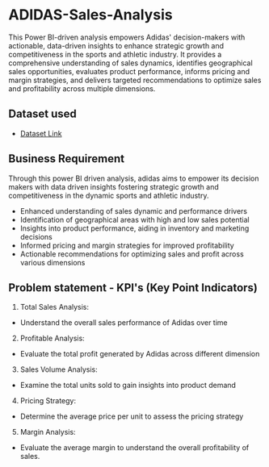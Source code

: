 # ADIDAS-Sales-Analysis

This Power BI-driven analysis empowers Adidas' decision-makers with actionable, data-driven insights to enhance strategic growth and competitiveness in the sports and athletic industry. It provides a comprehensive understanding of sales dynamics, identifies geographical sales opportunities, evaluates product performance, informs pricing and margin strategies, and delivers targeted recommendations to optimize sales and profitability across multiple dimensions.

## Dataset used
- <a href="https://github.com/Rupasinghe99/BlinkIT-Analysis/blob/main/BlinkIT%20Grocery%20Data.xlsx">Dataset Link</a>

## Business Requirement
Through this power BI driven analysis, adidas aims to empower its decision makers with data driven insights fostering strategic growth and competitiveness in the dynamic sports and athletic industry.
- Enhanced understanding of sales dynamic and performance drivers
- Identification of geographical areas with high and low sales potential
- Insights into product performance, aiding in inventory and marketing decisions
- Informed pricing and margin strategies for improved profitability
- Actionable recommendations for optimizing sales and profit across various dimensions

## Problem statement - KPI's (Key Point Indicators)
1. Total Sales Analysis:
- Understand the overall sales performance of Adidas over time
2. Profitable Analysis:
- Evaluate the total profit generated by Adidas across different dimension
3. Sales Volume Analysis:
- Examine the total units sold to gain insights into product demand
4. Pricing Strategy:
- Determine the average price per unit to assess the pricing strategy
5. Margin Analysis:
- Evaluate the average margin to understand the overall profitability of sales. 

